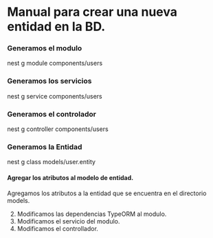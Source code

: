 # Manual para crear una nueva entidad en la BD.



### Generamos el modulo
nest g module components/users

### Generamos los servicios
nest g service components/users

### Generamos el controlador
nest g controller components/users

### Generamos la Entidad
nest g class models/user.entity




#### Agregar los atributos al modelo de entidad.
Agregamos los atributos a la entidad que se encuentra en el directorio models.

2) Modificamos las dependencias TypeORM al modulo.
3) Modificamos el servicio del modulo.
4) Modificamos el controllador.